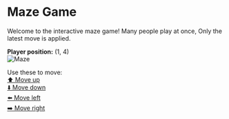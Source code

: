 # Maze Game  
Welcome to the interactive maze game! Many people play at once, Only the latest move is applied.

**Player position:** (1, 4)  
![Maze](https://github-maze-game.vercel.app/images/pos_1_4.png?t=1760643008026)

Use these to move:  
[⬆️ Move up](https://github-maze-game.vercel.app/move/1_4_w)  
[⬇️ Move down](https://github-maze-game.vercel.app/move/1_4_s)  
[⬅️ Move left](https://github-maze-game.vercel.app/move/1_4_a)  
[➡️ Move right](https://github-maze-game.vercel.app/move/1_4_d)
